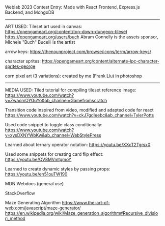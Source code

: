 Weblab 2023 Contest Entry: Made with React Frontend, Express.js Backend, and MongoDB

---

ART USED:
Tileset art used in canvas:
https://opengameart.org/content/top-down-dungeon-tileset
https://opengameart.org/users/buch
Abram Connelly is the assets sponsor, Michele "Buch" Bucelli is the artist

arrow keys:
https://thenounproject.com/browse/icons/term/arrow-keys/

character sprites:
https://opengameart.org/content/alternate-lpc-character-sprites-george

corn pixel art (3 variations):
created by me (Frank Liu) in photoshop

---

MEDIA USED:
Tiled tutorial for compiling tileset reference image:
https://www.youtube.com/watch?v=ZwaomOYGuYo&ab_channel=Gamefromscratch

Transition code inspired from video, modified and adapted code for react
https://www.youtube.com/watch?v=ckJ7gdIeebc&ab_channel=TylerPotts

Used code snippet to toggle class conditionally:
https://www.youtube.com/watch?v=xysDXNYWbKw&ab_channel=WebStylePress

Learned about ternary operator notation:
https://youtu.be/XXcT2Tgrsx0

Used some snippets for creating card flip effect:
https://youtu.be/OV8MVmtgmoY

Learned to create dynamic styles by passing props:
https://youtu.be/eh51ouTW190

MDN Webdocs (general use)

StackOverflow

Maze Generating Algorithm
https://www.the-art-of-web.com/javascript/maze-generator/
https://en.wikipedia.org/wiki/Maze_generation_algorithm#Recursive_division_method
